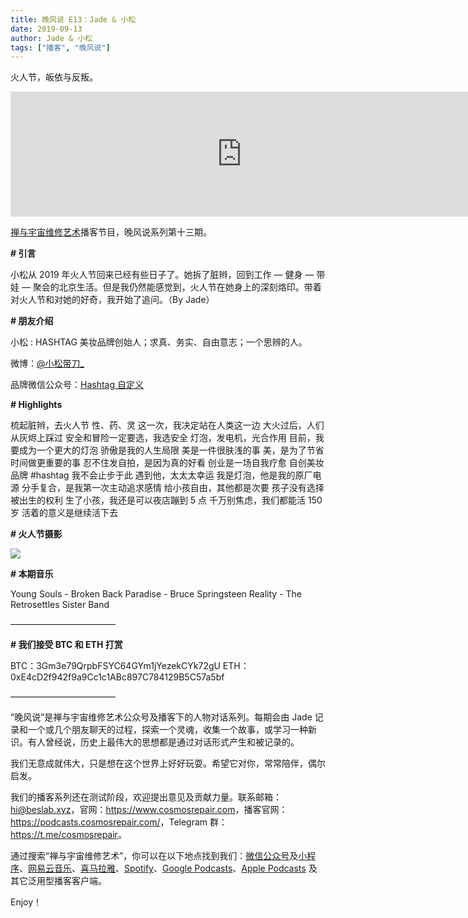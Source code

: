 ```yaml
---
title: 晚风说 E13：Jade & 小松
date: 2019-09-13
author: Jade & 小松
tags: ["播客", "晚风说"]
---
```


火人节，皈依与反叛。

<!--more-->

<iframe src="https://fireside.fm/player/v2/trfV16OE+soQMbCGK?theme=light" width="740" height="200" frameborder="0" scrolling="no"></iframe>

[禅与宇宙维修艺术](https://www.cosmosrepair.com)播客节目，晚风说系列第十三期。

**# 引言**

小松从 2019 年火人节回来已经有些日子了。她拆了脏辫，回到工作 — 健身 — 带娃 — 聚会的北京生活。但是我仍然能感觉到，火人节在她身上的深刻烙印。带着对火人节和对她的好奇，我开始了追问。（By Jade）

**# 朋友介绍**

小松 : HASHTAG 美妆品牌创始人；求真、务实、自由意志；一个思辨的人。

微博：[@小松带刀_](https://weibo.com/u/1731854344?is_hot=1#_rnd1568271248228)

品牌微信公众号：[Hashtag 自定义](https://mp.weixin.qq.com/s/6mNYcJ-teRT5EyihVdZ3XA)

**# Highlights**

梳起脏辫，去火人节
性、药、灵
这一次，我决定站在人类这一边
大火过后，人们从灰烬上踩过
安全和冒险一定要选，我选安全
灯泡，发电机，光合作用
目前，我要成为一个更大的灯泡
骄傲是我的人生局限
美是一件很肤浅的事
美，是为了节省时间做更重要的事
忍不住发自拍，是因为真的好看
创业是一场自我疗愈
自创美妆品牌 #hashtag
我不会止步于此
遇到他，太太太幸运
我是灯泡，他是我的原厂电源
分手复合，是我第一次主动追求感情
给小孩自由，其他都是次要
孩子没有选择被出生的权利
生了小孩，我还是可以夜店蹦到 5 点
千万别焦虑，我们都能活 150 岁
活着的意义是继续活下去

**# 火人节摄影**

![](https://tva1.sinaimg.cn/large/006y8mN6ly1g6wr9fjgcoj30u011iqv6.jpg)
 
**# 本期音乐**

Young Souls - Broken Back 
Paradise - Bruce Springsteen
Reality - The Retrosettles Sister Band

————————————

**# 我们接受 BTC 和 ETH 打赏**

BTC：3Gm3e79QrpbFSYC64GYm1jYezekCYk72gU
ETH：0xE4cD2f942f9a9Cc1c1ABc897C784129B5C57a5bf

————————————

“晚风说”是禅与宇宙维修艺术公众号及播客下的人物对话系列。每期会由 Jade 记录和一个或几个朋友聊天的过程，探索一个灵魂，收集一个故事，或学习一种新识。有人曾经说，历史上最伟大的思想都是通过对话形式产生和被记录的。

我们无意成就伟大，只是想在这个世界上好好玩耍。希望它对你，常常陪伴，偶尔启发。

我们的播客系列还在测试阶段，欢迎提出意见及贡献力量。联系邮箱：<hi@beslab.xyz>，官网：<https://www.cosmosrepair.com>，播客官网：<https://podcasts.cosmosrepair.com/>，Telegram 群：<https://t.me/cosmosrepair>。

通过搜索“禅与宇宙维修艺术”，你可以在以下地点找到我们：[微信公众号](https://cosmosrepair-1257028016.cos.ap-beijing.myqcloud.com/2019-08-04-qrcode_for_gh_9a7e409c3696_430.jpg)及[小程序](https://cosmosrepair-1257028016.cos.ap-beijing.myqcloud.com/2019-08-04-gh_ec0187a9be05_430.jpg)、[网易云音乐](https://music.163.com/#/djradio?id=793651380)、[喜马拉雅](https://www.ximalaya.com/zhubo/182662946/)、[Spotify](https://open.spotify.com/show/5SfJxMPMoqbGc2zG8ouiuD?si=QcavW9VXQiKTkTuBuWU8nA)、[Google Podcasts](https://podcasts.google.com/?feed=aHR0cHM6Ly9wb2RjYXN0cy5jb3Ntb3NyZXBhaXIuY29tL3Jzcw%3D%3D)、[Apple Podcasts](https://podcasts.apple.com/podcast/id1475254987) 及其它泛用型播客客户端。

Enjoy！